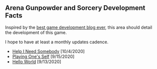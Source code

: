 ## Arena Gunpowder and Sorcery Development Facts

Inspired by the [best game development blog ever](https://factorio.com/blog/), this area should detail the development of this game.

I hope to have at least a monthly updates cadence. 

- [Help I Need Somebody](help-i-need-somebody.md) [10/4/2020]
- [Playing One's Self](playing-one-self.md) [9/15/2020]
- [Hello World](hello-world.md) [9/13/2020]